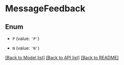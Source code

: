 # MessageFeedback


## Enum

* `P` (value: `'P'`)

* `N` (value: `'N'`)

[[Back to Model list]](../README.md#documentation-for-models) [[Back to API list]](../README.md#documentation-for-api-endpoints) [[Back to README]](../README.md)


